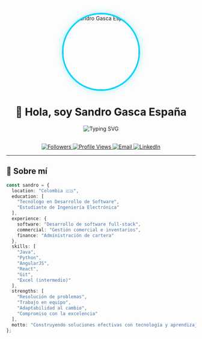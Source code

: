 <div align="center">

<!-- PROFILE PHOTO SECTION -->
<img width="200" height="200" src="https://github.com/Sandro-Espana.png" alt="Sandro Gasca España" style="border-radius: 50%; border: 4px solid #00D4FF; box-shadow: 0 0 20px rgba(0, 212, 255, 0.3);">

# 👋 Hola, soy **Sandro Gasca España**

<div align="center">
  <img src="https://readme-typing-svg.herokuapp.com?font=Fira+Code&size=22&duration=3000&pause=1000&color=00D4FF&center=true&vCenter=true&width=600&lines=Desarrollador+Full-Stack;Java+%E2%80%A2+React%2FNext.js+%E2%80%A2+FastAPI;IoT+%E2%80%A2+DevSecOps+%E2%80%A2+Electr%C3%B3nica;Construyendo+el+futuro+con+c%C3%B3digo" alt="Typing SVG" />
</div>

<br>

<!-- SOCIAL BADGES -->
<p align="center">
  <a href="https://github.com/Sandro-Espana?tab=followers">
    <img src="https://img.shields.io/github/followers/Sandro-Espana?style=for-the-badge&logo=github&logoColor=white&labelColor=1a1a1a&color=00D4FF" alt="Followers">
  </a>
  <a href="https://github.com/Sandro-Espana">
    <img src="https://komarev.com/ghpvc/?username=Sandro-Espana&style=for-the-badge&color=00D4FF" alt="Profile Views">
  </a>
  <a href="mailto:tu_correo@gmail.com">
    <img src="https://img.shields.io/badge/Email-Contacto-red?style=for-the-badge&logo=gmail&logoColor=white" alt="Email">
  </a>
  <a href="https://www.linkedin.com/in/tu-linkedin/">
    <img src="https://img.shields.io/badge/LinkedIn-Sandro%20Gasca-0077B5?style=for-the-badge&logo=linkedin&logoColor=white" alt="LinkedIn">
  </a>
</p>

</div>

---

## 🚀 **Sobre mí**

```typescript
const sandro = {
  location: "Colombia 🇨🇴",
  education: [
    "Tecnólogo en Desarrollo de Software",
    "Estudiante de Ingeniería Electrónica"
  ],
  experience: {
    software: "Desarrollo de software full-stack",
    commercial: "Gestión comercial e inventarios",
    finance: "Administración de cartera"
  },
  skills: [
    "Java", 
    "Python", 
    "AngularJS", 
    "React", 
    "Git", 
    "Excel (intermedio)"
  ],
  strengths: [
    "Resolución de problemas",
    "Trabajo en equipo",
    "Adaptabilidad al cambio",
    "Compromiso con la excelencia"
  ],
  motto: "Construyendo soluciones efectivas con tecnología y aprendizaje continuo ⚡"
};
